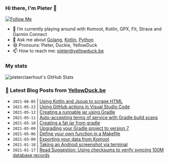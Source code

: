 ### Hi there, I'm Pieter 👋  
[![Follow Me](https://img.shields.io/github/followers/pieterclaerhout?label=Follow&style=social)](https://github.com/pieterclaerhout)

- 🌱 I’m currently playing around with Komoot, Kotlin, GPX, Fit, Strava and Garmin Connect
- 💬 Ask me about [Golang](https://golang.org), [Kotlin](http://kotlinlang.org), [Python](https://www.python.org)
- 😄 Pronouns: Pieter, Duckie, YellowDuck
- 📫 How to reach me: pieter@yellowduck.be

### My stats

![pieterclaerhout's GitHub Stats](https://github-readme-stats.vercel.app/api?username=pieterclaerhout&show_icons=true&count_private=true&line_height=40)

### 📩 Latest Blog Posts from [YellowDuck.be](https://www.yellowduck.be/)
<!-- BLOG-POST-LIST:START -->
- `2021-06-05` | [Using Kotlin and Jsoup to scrape HTML](https://www.yellowduck.be/using-kotlin-and-jsoup-to-scrape-html?utm_source=Using+Kotlin+and+Jsoup+to+scrape+HTML&utm_medium=RSS&utm_campaign=RSS+Reader)  
- `2021-05-22` | [Using GitHub actions in Visual Studio Code](https://www.yellowduck.be/using-github-actions-in-visual-studio-code?utm_source=Using+GitHub+actions+in+Visual+Studio+Code&utm_medium=RSS&utm_campaign=RSS+Reader)  
- `2021-05-12` | [Creating a runnable jar using Gradle](https://www.yellowduck.be/creating-a-runnable-jar-using-gradle?utm_source=Creating+a+runnable+jar+using+Gradle&utm_medium=RSS&utm_campaign=RSS+Reader)  
- `2021-05-11` | [Auto-accepting terms of service with Gradle build scans](https://www.yellowduck.be/auto-accepting-terms-of-service-with-gradle-build-scans?utm_source=Auto-accepting+terms+of+service+with+Gradle+build+scans&utm_medium=RSS&utm_campaign=RSS+Reader)  
- `2021-05-10` | [Creating a fat jar from gradle](https://www.yellowduck.be/creating-a-fat-jar-from-gradle?utm_source=Creating+a+fat+jar+from+gradle&utm_medium=RSS&utm_campaign=RSS+Reader)  
- `2021-05-09` | [Upgrading your Gradle project to version 7](https://www.yellowduck.be/upgrading-your-gradle-project-to-version-7?utm_source=Upgrading+your+Gradle+project+to+version+7&utm_medium=RSS&utm_campaign=RSS+Reader)  
- `2021-05-06` | [Define your own function in a Makefile](https://www.yellowduck.be/define-your-own-function-in-a-makefile?utm_source=Define+your+own+function+in+a+Makefile&utm_medium=RSS&utm_campaign=RSS+Reader)  
- `2021-03-09` | [Exporting your data from Komoot](https://www.yellowduck.be/exporting-your-data-from-komoot?utm_source=Exporting+your+data+from+Komoot&utm_medium=RSS&utm_campaign=RSS+Reader)  
- `2021-01-18` | [Taking an Android screenshot via terminal](https://www.yellowduck.be/taking-an-android-screenshot-via-terminal?utm_source=Taking+an+Android+screenshot+via+terminal&utm_medium=RSS&utm_campaign=RSS+Reader)  
- `2021-01-17` | [Read Suggestion: Using checksums to verify syncing 100M database records](https://www.yellowduck.be/read-suggestion-using-checksums-to-verify-syncing-100m-database-records?utm_source=Read+Suggestion%3A+Using+checksums+to+verify+syncing+100M+database+records&utm_medium=RSS&utm_campaign=RSS+Reader)  

<!-- BLOG-POST-LIST:END -->
